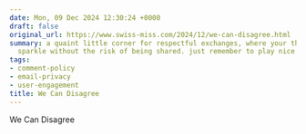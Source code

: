 ```yaml
---
date: Mon, 09 Dec 2024 12:30:24 +0000
draft: false
original_url: https://www.swiss-miss.com/2024/12/we-can-disagree.html
summary: a quaint little corner for respectful exchanges, where your thoughts can
  sparkle without the risk of being shared. just remember to play nice!
tags:
- comment-policy
- email-privacy
- user-engagement
title: We Can Disagree
---
```


We Can Disagree